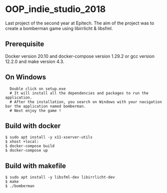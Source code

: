 # OOP_indie_studio_2018
Last project of the second year at Epitech. The aim of the project was to create a bomberman game using libirrlicht & libsfml.

## Prerequisite

  Docker version 20.10 and docker-compose version 1.29.2 or gcc version 12.2.0 and make version 4.3.

## On Windows

```
  Double click on setup.exe
  # It will install all the dependencies and packages to run the application.
  # After the installation, you search on Windows with your navigation bar the application named bomberman.
  # Next enjoy the game !
```

## Build with docker

```
$ sudo apt install -y x11-xserver-utils
$ xhost +local:
$ docker-compose build
$ docker-compose up
```

## Build with makefile

```
$ sudo apt install -y libsfml-dev libirrlicht-dev
$ make
$ ./bomberman
```
